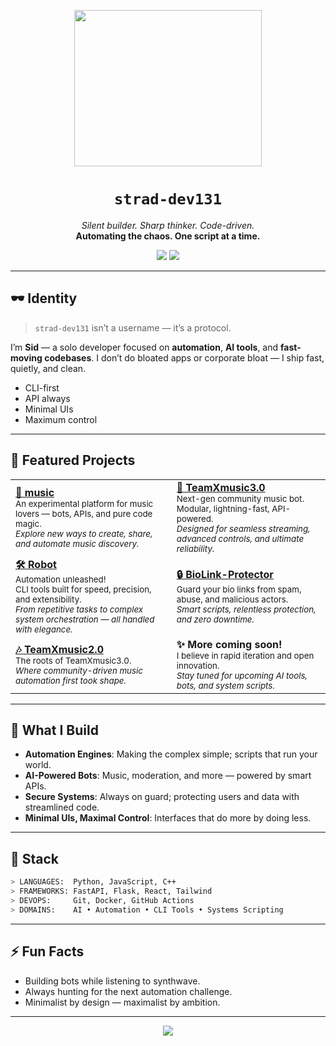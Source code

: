 <p align="center">
  <img src="https://wallpapercave.com/uwp/uwp757693.gif" width="300px" height="250px" />
</p>

<h1 align="center"><code>strad-dev131</code></h1>

<p align="center">
  <i>Silent builder. Sharp thinker. Code-driven.</i><br>
  <b>Automating the chaos. One script at a time.</b>
</p>

<p align="center">
  <a href="mailto:stradiogamer@gmail.com"><img src="https://img.shields.io/badge/email-stradiogamer%40gmail.com-1e1e1e?style=for-the-badge&logo=gmail&logoColor=white" /></a>
  <a href="https://github.com/strad-dev131"><img src="https://img.shields.io/badge/github-strad--dev131-1e1e1e?style=for-the-badge&logo=github&logoColor=white" /></a>
</p>

---

## 🕶️ Identity

> `strad-dev131` isn’t a username — it’s a protocol.

I’m **Sid** — a solo developer focused on **automation**, **AI tools**, and **fast-moving codebases**. I don’t do bloated apps or corporate bloat — I ship fast, quietly, and clean.

- CLI-first  
- API always  
- Minimal UIs  
- Maximum control  

---

## 🚀 Featured Projects

<table>
  <tr>
    <td>
      <a href="https://github.com/strad-dev131/music"><b>🎵 music</b></a><br>
      <sub>
        An experimental platform for music lovers — bots, APIs, and pure code magic.  
        <br><i>Explore new ways to create, share, and automate music discovery.</i>
      </sub>
    </td>
    <td>
      <a href="https://github.com/strad-dev131/TeamXmusic3.0"><b>🤖 TeamXmusic3.0</b></a><br>
      <sub>
        Next-gen community music bot.<br>
        Modular, lightning-fast, API-powered.<br>
        <i>Designed for seamless streaming, advanced controls, and ultimate reliability.</i>
      </sub>
    </td>
  </tr>
  <tr>
    <td>
      <a href="https://github.com/strad-dev131/Robot"><b>🛠️ Robot</b></a><br>
      <sub>
        Automation unleashed!<br>
        CLI tools built for speed, precision, and extensibility.<br>
        <i>From repetitive tasks to complex system orchestration — all handled with elegance.</i>
      </sub>
    </td>
    <td>
      <a href="https://github.com/strad-dev131/BioLink-Protector"><b>🔒 BioLink-Protector</b></a><br>
      <sub>
        Guard your bio links from spam, abuse, and malicious actors.<br>
        <i>Smart scripts, relentless protection, and zero downtime.</i>
      </sub>
    </td>
  </tr>
  <tr>
    <td>
      <a href="https://github.com/strad-dev131/TeamXmusic2.0"><b>🎶 TeamXmusic2.0</b></a><br>
      <sub>
        The roots of TeamXmusic3.0.<br>
        <i>Where community-driven music automation first took shape.</i>
      </sub>
    </td>
    <td>
      <b>✨ More coming soon!</b><br>
      <sub>
        I believe in rapid iteration and open innovation.<br>
        <i>Stay tuned for upcoming AI tools, bots, and system scripts.</i>
      </sub>
    </td>
  </tr>
</table>

---

## 🧠 What I Build

- **Automation Engines**: Making the complex simple; scripts that run your world.
- **AI-Powered Bots**: Music, moderation, and more — powered by smart APIs.
- **Secure Systems**: Always on guard; protecting users and data with streamlined code.
- **Minimal UIs, Maximal Control**: Interfaces that do more by doing less.

---

## 🔧 Stack

```bash
> LANGUAGES:  Python, JavaScript, C++
> FRAMEWORKS: FastAPI, Flask, React, Tailwind
> DEVOPS:     Git, Docker, GitHub Actions
> DOMAINS:    AI • Automation • CLI Tools • Systems Scripting
```

---

## ⚡ Fun Facts

- Building bots while listening to synthwave.
- Always hunting for the next automation challenge.
- Minimalist by design — maximalist by ambition.

---

<p align="center">
  <img src="https://capsule-render.vercel.app/api?type=waving&color=gradient&height=120&section=footer"/>
</p>

